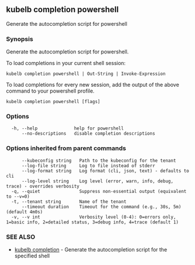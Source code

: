 ## kubelb completion powershell

Generate the autocompletion script for powershell

### Synopsis

Generate the autocompletion script for powershell.

To load completions in your current shell session:

	kubelb completion powershell | Out-String | Invoke-Expression

To load completions for every new session, add the output of the above command
to your powershell profile.


```
kubelb completion powershell [flags]
```

### Options

```
  -h, --help              help for powershell
      --no-descriptions   disable completion descriptions
```

### Options inherited from parent commands

```
      --kubeconfig string   Path to the kubeconfig for the tenant
      --log-file string     Log to file instead of stderr
      --log-format string   Log format (cli, json, text) - defaults to cli
      --log-level string    Log level (error, warn, info, debug, trace) - overrides verbosity
  -q, --quiet               Suppress non-essential output (equivalent to --v=0)
  -t, --tenant string       Name of the tenant
      --timeout duration    Timeout for the command (e.g., 30s, 5m) (default 4m0s)
  -v, --v int               Verbosity level (0-4): 0=errors only, 1=basic info, 2=detailed status, 3=debug info, 4=trace (default 1)
```

### SEE ALSO

* [kubelb completion](kubelb_completion.md)	 - Generate the autocompletion script for the specified shell

